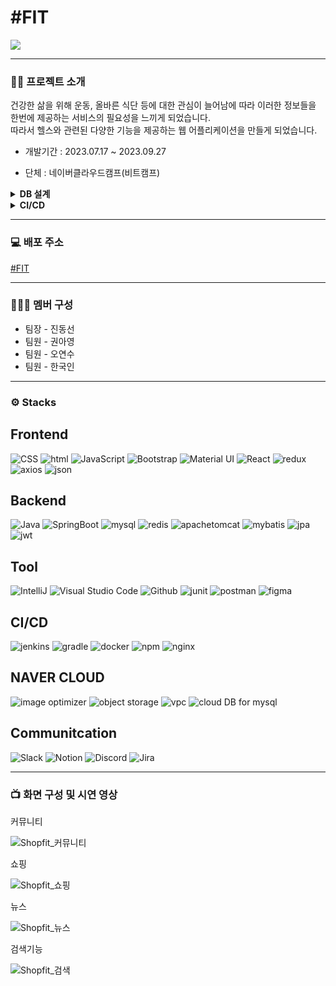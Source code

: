 # #FIT
<img src="https://jrbttqbtrjca19387408.cdn.ntruss.com/%23fit_logo.gif?type=m&w=200&h=200&quality=100&anilimit=100" align="center">

---

### 💪🏻 프로젝트 소개
건강한 삶을 위해 운동, 올바른 식단 등에 대한 관심이 늘어남에 따라 이러한 정보들을 한번에 제공하는 서비스의 필요성을 느끼게 되었습니다. <br />
따라서 헬스와 관련된 다양한 기능을 제공하는 웹 어플리케이션을 만들게 되었습니다.

* 개발기간 : 2023.07.17 ~ 2023.09.27

* 단체 : 네이버클라우드캠프(비트캠프)

<details>
<summary><b> DB 설계</b></summary>


  ![image](https://github.com/DongSeonJin/PJ-backend/assets/129161150/9b56c37f-6a12-48c7-9c1a-5cb9ffb8e2ff)

</details>

<details>
<summary><b>CI/CD</b></summary>


  ![image](https://kr.object.ncloudstorage.com/post-bucket/imageslide/%EC%8A%A4%ED%81%AC%EB%A6%B0%EC%83%B7%202023-09-27%20%EC%98%A4%ED%9B%84%204.11.28.png)

</details>

---

### 💻 배포 주소
[#FIT](http://101.79.9.160:3000/)

---

### 👩🏻‍💻 멤버 구성
* 팀장 - 진동선
* 팀원 - 권아영
* 팀원 - 오연수
* 팀원 - 한국인
----

### ⚙️ Stacks

## Frontend
![CSS](https://img.shields.io/badge/css-1572B6?style=for-the-badge&logo=css3&logoColor=white)
![html](https://img.shields.io/badge/html5-E34F26?style=for-the-badge&logo=html5&logoColor=white)
![JavaScript](https://img.shields.io/badge/JavaScript-F7DF1E?style=for-the-badge&logo=Javascript&logoColor=white)
![Bootstrap](https://img.shields.io/badge/Bootstrap-7952B3?style=for-the-badge&logo=Bootstrap&logoColor=white)
![Material UI](https://img.shields.io/badge/Material%20UI-007FFF?style=for-the-badge&logo=MUI&logoColor=white)
![React](https://img.shields.io/badge/React-20232A?style=for-the-badge&logo=react&logoColor=white)
![redux](https://img.shields.io/badge/redux-764ABC?style=for-the-badge&logo=redux&logoColor=white)
![axios](https://img.shields.io/badge/axios-5A29E4?style=for-the-badge&logo=axios&logoColor=white)
![json](https://img.shields.io/badge/json-000000?style=for-the-badge&logo=json&logoColor=white)

## Backend
![Java](https://img.shields.io/badge/Java-007396?style=for-the-badge&logo=Conda-Forge&logoColor=white)
![SpringBoot](https://img.shields.io/badge/springboot-6DB33F?style=for-the-badge&logo=springboot&logoColor=white)
![mysql](https://img.shields.io/badge/mysql-4479A1?style=for-the-badge&logo=mysql&logoColor=white)
![redis](https://img.shields.io/badge/redis-DC382D?style=for-the-badge&logo=redis&logoColor=white)
![apachetomcat](https://img.shields.io/badge/apachetomcat-F8DC75?style=for-the-badge&logo=apachetomcat&logoColor=white)
![mybatis](https://img.shields.io/badge/mybatis-<red>?style=for-the-badge)
![jpa](https://img.shields.io/badge/jpa-<yellow>?style=for-the-badge)
![jwt](https://img.shields.io/badge/jwt-<green>?style=for-the-badge)

## Tool
![IntelliJ](https://img.shields.io/badge/IntelliJ%20IDEA-000000?style=for-the-badge&logo=intellijidea&logoColor=white)
![Visual Studio Code](https://img.shields.io/badge/Visual%20Studio%20Code-007ACC?style=for-the-badge&logo=Visual%20Studio%20Code&logoColor=white)
![Github](https://img.shields.io/badge/GitHub-181717?style=for-the-badge&logo=GitHub&logoColor=white)
![junit](https://img.shields.io/badge/junit5-25A162?style=for-the-badge&logo=junit5&logoColor=white)
![postman](https://img.shields.io/badge/postman-FF6C37?style=for-the-badge&logo=postman&logoColor=white)
![figma](https://img.shields.io/badge/figma-F24E1E?style=for-the-badge&logo=figma&logoColor=white)

## CI/CD

![jenkins](https://img.shields.io/badge/jenkins-D24939?style=for-the-badge&logo=jenkins&logoColor=white)
![gradle](https://img.shields.io/badge/gradle-02303A?style=for-the-badge&logo=gradle&logoColor=white)
![docker](https://img.shields.io/badge/docker-2496ED?style=for-the-badge&logo=docker&logoColor=white)
![npm](https://img.shields.io/badge/npm-CB3837?style=for-the-badge&logo=npm&logoColor=white)
![nginx](https://img.shields.io/badge/nginx-009639?style=for-the-badge&logo=nginx&logoColor=white)

## NAVER CLOUD
![image optimizer](https://img.shields.io/badge/image%20optimizer-<red>?style=for-the-badge)
![object storage](https://img.shields.io/badge/object%20storage-<red>?style=for-the-badge)
![vpc](https://img.shields.io/badge/vpc-<red>?style=for-the-badge)
![cloud DB for mysql](https://img.shields.io/badge/cloud%20DB%20for%20mysql-<red>?style=for-the-badge)

## Communitcation
![Slack](https://img.shields.io/badge/Slack-4A154B?style=for-the-badge&logo=Slack&logoColor=white)
![Notion](https://img.shields.io/badge/Notion-000000?style=for-the-badge&logo=Notion&logoColor=white)
![Discord](https://img.shields.io/badge/Discord-5865F2?style=for-the-badge&logo=Discord&logoColor=white)
![Jira](https://img.shields.io/badge/Jira-0052CC?style=for-the-badge&logo=jira&logoColor=white)

---
### 📺 화면 구성 및 시연 영상

커뮤니티

![Shopfit_커뮤니티](https://github.com/DongSeonJin/ShopFit_BackEnd/assets/129161266/47afaf6b-b3a0-40a8-b8dd-c653087ae155)

쇼핑

![Shopfit_쇼핑](https://github.com/DongSeonJin/ShopFit_BackEnd/assets/129161266/108a6be4-0f62-4348-978a-dfbc52568a26)

뉴스

![Shopfit_뉴스](https://github.com/DongSeonJin/ShopFit_BackEnd/assets/129161266/9baf2171-f909-4849-b784-490af72cda1c)

검색기능

![Shopfit_검색](https://github.com/DongSeonJin/ShopFit_BackEnd/assets/129161266/c85d9568-6e8f-417e-9788-75452c18099a)


